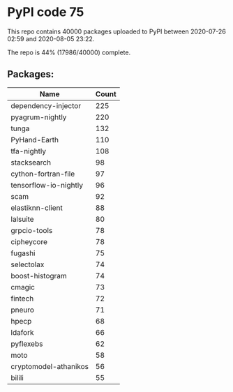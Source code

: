 # PyPI code 75

This repo contains 40000 packages uploaded to PyPI between 
2020-07-26 02:59 and 2020-08-05 23:22.

The repo is 44% (17986/40000) complete.

## Packages:

| Name  | Count |
| ----- | ----- |
| dependency-injector | 225 |
| pyagrum-nightly | 220 |
| tunga | 132 |
| PyHand-Earth | 110 |
| tfa-nightly | 108 |
| stacksearch | 98 |
| cython-fortran-file | 97 |
| tensorflow-io-nightly | 96 |
| scam | 92 |
| elastiknn-client | 88 |
| lalsuite | 80 |
| grpcio-tools | 78 |
| cipheycore | 78 |
| fugashi | 75 |
| selectolax | 74 |
| boost-histogram | 74 |
| cmagic | 73 |
| fintech | 72 |
| pneuro | 71 |
| hpecp | 68 |
| ldafork | 66 |
| pyflexebs | 62 |
| moto | 58 |
| cryptomodel-athanikos | 56 |
| bilili | 55 |


